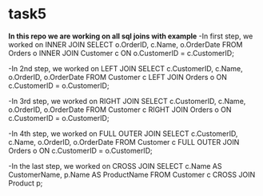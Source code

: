 # task5
**In this repo we are working on all sql joins with example** 
-In first step, we worked on INNER JOIN
SELECT o.OrderID, c.Name, o.OrderDate
FROM Orders o
INNER JOIN Customer c ON o.CustomerID = c.CustomerID;

-In 2nd step, we worked on LEFT JOIN
SELECT c.CustomerID, c.Name, o.OrderID, o.OrderDate
FROM Customer c
LEFT JOIN Orders o ON c.CustomerID = o.CustomerID;

-In 3rd step, we worked on RIGHT JOIN
SELECT c.CustomerID, c.Name, o.OrderID, o.OrderDate
FROM Customer c
RIGHT JOIN Orders o ON c.CustomerID = o.CustomerID;

-In 4th step, we worked on FULL OUTER JOIN
SELECT c.CustomerID, c.Name, o.OrderID, o.OrderDate
FROM Customer c
FULL OUTER JOIN Orders o ON c.CustomerID = o.CustomerID;

-In the last step, we worked on CROSS JOIN
SELECT c.Name AS CustomerName, p.Name AS ProductName
FROM Customer c
CROSS JOIN Product p;
